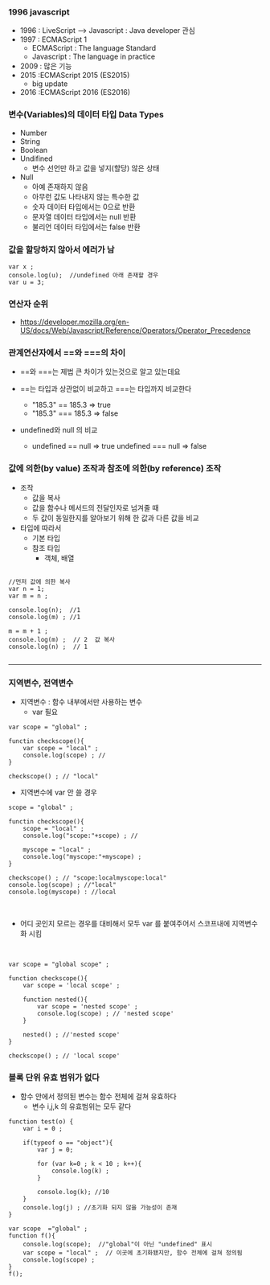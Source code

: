 ### 1996 javascript 
- 1996 : LiveScript --> Javascript : Java developer 관심 
- 1997 : ECMAScript 1
    - ECMAScript : The language Standard 
    - Javascript : The language in practice
- 2009 : 많은 기능 
- 2015 :ECMAScript 2015 (ES2015)  
    - big update 
- 2016 :ECMAScript 2016 (ES2016)

### 변수(Variables)의 데이터 타입 Data Types
- Number 
- String
- Boolean 
- Undifined
    - 변수 선언만 하고 값을 넣지(할당) 않은 상태 
- Null 
    - 아예 존재하지 않음 
    - 아무런 값도 나타내지 않는 특수한 값 
    - 숫자 데이터 타입에서는 0으로 반환 
    - 문자열 데이터 타입에서는 null 반환 
    - 불리언 데이터 타입에서는 false 반환 
    
### 값을 할당하지 않아서 에러가 남 
~~~
var x ;
console.log(u);  //undefined 아래 존재할 경우 
var u = 3;
~~~


### 연산자 순위 
- https://developer.mozilla.org/en-US/docs/Web/Javascript/Reference/Operators/Operator_Precedence
    
### 관계연산자에서 ==와 ===의 차이

- ==와 ===는 제법 큰 차이가 있는것으로 알고 있는데요

-  ==는 타입과 상관없이 비교하고 ===는 타입까지 비교한다 
    - "185.3" == 185.3 => true
    - "185.3" === 185.3 => false

- undefined와 null 의 비교 
    - undefined == null => true undefined === null => false
    
### 값에 의한(by value) 조작과 참조에 의한(by reference) 조작 
- 조작 
    - 값을 복사
    - 값을 함수나 메서드의 전달인자로 넘겨줄 때 
    - 두 값이 동일한지를 알아보기 위해 한 값과 다른 값을 비교 
- 타입에 따라서 
    - 기본 타입 
    - 참조 타입
        - 객체, 배열 

~~~
   
//먼저 값에 의한 복사 
var n = 1;
var m = n ;   
  
console.log(n);  //1
console.log(m) ; //1
   
m = m + 1 ;
console.log(m) ;  // 2  값 복사 
console.log(n) ;  // 1
   
~~~    

---

### 지역변수, 전역변수
- 지역변수 : 함수 내부에서만 사용하는 변수
    - var 필요 
    
~~~
var scope = "global" ;

functin checkscope(){
    var scope = "local" ;
    console.log(scope) ; //
}

checkscope() ; // "local"
~~~

- 지역변수에 var 안 쓸 경우
~~~
scope = "global" ;

functin checkscope(){
    scope = "local" ;
    console.log("scope:"+scope) ; //
    
    myscope = "local" ;
    console.log("myscope:"+myscope) ;
}

checkscope() ; // "scope:localmyscope:local"
console.log(scope) ; //"local"
console.log(myscope) : //local
~~~

<br/>

- 어디 곳인지 모르는 경우를 대비해서 모두 var 를 붙여주어서 스코프내에 지역변수화 시킴 

<br/>

~~~
var scope = "global scope" ;

function checkscope(){
    var scope = 'local scope' ;
    
    function nested(){
        var scope = 'nested scope' ;
        console.log(scope) ; // 'nested scope'
    }
    
    nested() ; //'nested scope' 
}

checkscope() ; // 'local scope' 
~~~

### 블록 단위 유효 범위가 없다 
- 함수 안에서 정의된 변수는 함수 전체에 걸쳐 유효하다 
    - 변수 i,j,k 의 유효범위는 모두 같다 
~~~
function test(o) {
    var i = 0 ;
    
    if(typeof o == "object"){
        var j = 0; 
        
        for (var k=0 ; k < 10 ; k++){
            console.log(k) ;
        }
        
        console.log(k); //10
    }
    console.log(j) ; //초기화 되지 않을 가능성이 존재 
}     
~~~

~~~
var scope  ="global" ;
function f(){
    console.log(scope);  //"global"이 아닌 "undefined" 표시 
    var scope = "local" ;  // 이곳에 초기화됐지만, 함수 전체에 걸쳐 정의됨 
    console.log(scope) ;
}
f();     
~~~

     
     




